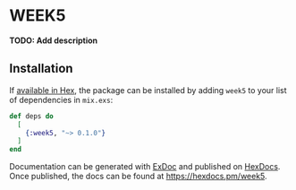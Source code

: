 # WEEK5

**TODO: Add description**

## Installation

If [available in Hex](https://hex.pm/docs/publish), the package can be installed
by adding `week5` to your list of dependencies in `mix.exs`:

```elixir
def deps do
  [
    {:week5, "~> 0.1.0"}
  ]
end
```

Documentation can be generated with [ExDoc](https://github.com/elixir-lang/ex_doc)
and published on [HexDocs](https://hexdocs.pm). Once published, the docs can
be found at <https://hexdocs.pm/week5>.

